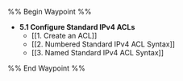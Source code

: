 %% Begin Waypoint %%
- **5.1 Configure Standard IPv4 ACLs**
	- [[1. Create an ACL]]
	- [[2. Numbered Standard IPv4 ACL Syntax]]
	- [[3. Named Standard IPv4 ACL Syntax]]

%% End Waypoint %%

